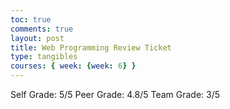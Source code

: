 ```yaml
---
toc: true
comments: true
layout: post
title: Web Programming Review Ticket
type: tangibles
courses: { week: {week: 6} }
---
```


Self Grade: 5/5
Peer Grade: 4.8/5
Team Grade: 3/5